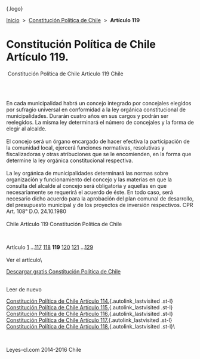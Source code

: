<div class="wrapper">

[](/index.htm){.logo}
<div class="breadcrumbs">

[Inicio](/index.htm)  &gt;  [Constitución Política de
Chile](/constitucion_politica_de_chile.htm "Constitución Política de Chile")
 &gt;  **Artículo 119**

</div>

<div class="middle">

<div class="container">

Constitución Política de Chile\
Artículo 119.
===============================

<div id="goser">

</div>

﻿
Constitución Política de Chile Artículo 119 Chile

\
﻿
<div id="squareAds">

</div>

<div id="statya">

En cada municipalidad habrá un concejo integrado por concejales elegidos
por sufragio universal en conformidad a la ley orgánica constitucional
de municipalidades. Durarán cuatro años en sus cargos y podrán ser
reelegidos. La misma ley determinará el número de concejales y la forma
de elegir al alcalde.\
\
El concejo será un órgano encargado de hacer efectiva la participación
de la comunidad local, ejercerá funciones normativas, resolutivas y
fiscalizadoras y otras atribuciones que se le encomienden, en la forma
que determine la ley orgánica constitucional respectiva.\
\
La ley orgánica de municipalidades determinará las normas sobre
organización y funcionamiento del concejo y las materias en que la
consulta del alcalde al concejo será obligatoria y aquellas en que
necesariamente se requerirá el acuerdo de éste. En todo caso, será
necesario dicho acuerdo para la aprobación del plan comunal de
desarrollo, del presupuesto municipal y de los proyectos de inversión
respectivos. CPR Art. 108° D.O. 24.10.1980\
\
Chile Artículo 119 Constitución Política de Chile

</div>

﻿
<div id="ads1">

</div>

<div class="breadstat">

Artículo
[1](/constitucion_politica_de_chile/1.htm) ...[117](/constitucion_politica_de_chile/117.htm) [118](/constitucion_politica_de_chile/118.htm) **119** [120](/constitucion_politica_de_chile/120.htm) [121](/constitucion_politica_de_chile/121.htm) ...[129](/constitucion_politica_de_chile/129.htm) \
\
Ver el artículo\

</div>

[Descargar gratis Constitución Política de
Chile](/constitucion_politica_de_chile/download.htm "Descargar gratis Constitución Política de Chile")
﻿
<div style="clear: left">

</div>

\
Leer de nuevo

[Constitución Política de Chile Artículo
114.](/constitucion_politica_de_chile/114.htm){.autolink_lastvisited
.st-l} [Constitución Política de Chile Artículo
115.](/constitucion_politica_de_chile/115.htm){.autolink_lastvisited
.st-l} [Constitución Política de Chile Artículo
116.](/constitucion_politica_de_chile/116.htm){.autolink_lastvisited
.st-l} [Constitución Política de Chile Artículo
117.](/constitucion_politica_de_chile/117.htm){.autolink_lastvisited
.st-l} [Constitución Política de Chile Artículo
118.](/constitucion_politica_de_chile/118.htm){.autolink_lastvisited
.st-l}\

</div>

﻿
<div id="LeftAds">

</div>

</div>

Leyes-cl.com 2014-2016 Chile

</div>
